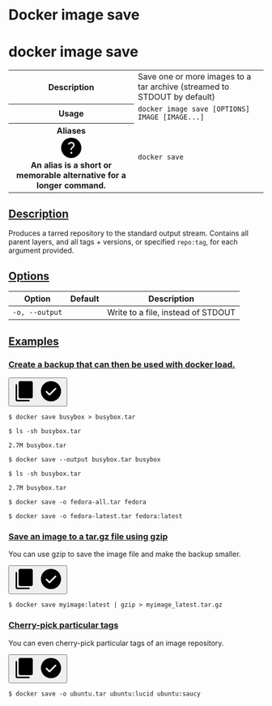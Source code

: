 # Docker image save

<h1 class="scroll-mt-36">docker image save</h1><table><tbody><tr><th class="text-left w-32">Description</th><td>Save one or more images to a tar archive (streamed to STDOUT by default)</td></tr><tr><th class="text-left w-32">Usage</th><td><code>docker image save [OPTIONS] IMAGE [IMAGE...]</code></td></tr><tr><th class="text-left w-32 flex items-center gap-2"><span>Aliases</span><div data-tooltip-wrapper=""><div data-tooltip-button="" class="icon-svg flex items-center text-blue-light dark:text-blue-dark"><svg xmlns="http://www.w3.org/2000/svg" width="48" height="48" viewBox="0 -960 960 960"><path d="M484.028-247Q5e2-247 511-258.028t11-27T510.972-312t-27-11T457-311.972t-11 27T457.028-258t27 11zm-3.762 167q-82.734.0-155.5-31.5t-127.266-86-86-127.341Q80-397.681 80-480.5t31.5-155.659Q143-709 197.5-763t127.341-85.5Q397.681-880 480.5-880t155.659 31.5Q709-817 763-763t85.5 127T880-480.266t-31.5 155.5T763-197.684t-127 86T480.266-80zm2.501-580Q513-660 536-641.5t23 47.196q0 26.304-15.648 45.733Q527.705-529.143 508-512q-23 19-40 42.385-17 23.384-17 52.615.0 11 8.4 17.5T479-393q12 0 19.875-8T509-421q3-21 16-38t30.231-30.784Q580-510 596-537t16-58.614Q612-646 574.5-679.5T485.548-713Q450-713 417-698t-54 44q-7 10-6.5 21.5t9.469 18.5q11.416 8 23.646 5 12.231-3 20.385-14 12.75-17.903 31.875-27.452Q461-660 482.767-660z"></path></svg></div><div data-tooltip-body="" class="absolute left-0 top-0 hidden max-w-56 rounded bg-accent-light p-2 text-white dark:bg-accent-dark" role="tooltip">An alias is a short or memorable alternative for a longer command.<div data-tooltip-arrow="" class="absolute h-2 w-2 rotate-45 bg-accent-light dark:bg-accent-dark"></div></div></div></th><td><div class="flex gap-3"><code>docker save</code></div></td></tr></tbody></table><h2 class="scroll-mt-20" id="description"><a class="text-black dark:text-white no-underline hover:underline" href="#description">Description</a></h2><p>Produces a tarred repository to the standard output stream.
Contains all parent layers, and all tags + versions, or specified <code>repo:tag</code>, for
each argument provided.</p><h2 class="scroll-mt-20" id="options"><a class="text-black dark:text-white no-underline hover:underline" href="#options">Options</a></h2><table><thead><tr><th>Option</th><th>Default</th><th>Description</th></tr></thead><tbody><tr><td><code>-o, --output</code></td><td></td><td>Write to a file, instead of STDOUT</td></tr></tbody></table><h2 class="scroll-mt-20" id="examples"><a class="text-black dark:text-white no-underline hover:underline" href="#examples">Examples</a></h2><h3 class="scroll-mt-20" id="create-a-backup-that-can-then-be-used-with-docker-load"><a class="text-black dark:text-white no-underline hover:underline" href="#create-a-backup-that-can-then-be-used-with-docker-load">Create a backup that can then be used with docker load.</a></h3><div class="scroll-mt-20" x-data="" x-ref="root"><div class="group relative"><button x-data="{ code: 'JCBkb2NrZXIgc2F2ZSBidXN5Ym94ID4gYnVzeWJveC50YXIKCiQgbHMgLXNoIGJ1c3lib3gudGFyCgoyLjdNIGJ1c3lib3gudGFyCgokIGRvY2tlciBzYXZlIC0tb3V0cHV0IGJ1c3lib3gudGFyIGJ1c3lib3gKCiQgbHMgLXNoIGJ1c3lib3gudGFyCgoyLjdNIGJ1c3lib3gudGFyCgokIGRvY2tlciBzYXZlIC1vIGZlZG9yYS1hbGwudGFyIGZlZG9yYQoKJCBkb2NrZXIgc2F2ZSAtbyBmZWRvcmEtbGF0ZXN0LnRhciBmZWRvcmE6bGF0ZXN0', copying: false }" class="absolute right-3 top-3 z-20 text-gray-light-300 dark:text-gray-dark-600" title="copy" @click="window.navigator.clipboard.writeText(atob(code).replaceAll(/^[\$>]\s+/gm, ''));
      copying = true;
      setTimeout(() => copying = false, 2000);">
<span :class="{ 'group-hover:block' : !copying }" class="icon-svg hidden group-hover:block"><svg xmlns="http://www.w3.org/2000/svg" width="48" height="48" viewBox="0 -960 960 960"><path d="M3e2-2e2q-24 0-42-18t-18-42v-560q0-24 18-42t42-18h440q24 0 42 18t18 42v560q0 24-18 42t-42 18H3e2zM180-80q-24 0-42-18t-18-42v-590q0-13 8.5-21.5T150-760t21.5 8.5T180-730v590h470q13 0 21.5 8.5T680-110t-8.5 21.5T650-80H180z"></path></svg></span>
<span :class="{ 'group-hover:block' : copying }" class="icon-svg hidden"><svg xmlns="http://www.w3.org/2000/svg" width="48" height="48" viewBox="0 -960 960 960"><path d="m421-389-98-98q-9-9-22-9t-23 10q-9 9-9 22t9 22l122 123q9 9 21 9t21-9l239-239q10-10 10-23t-10-23q-10-9-23.5-8.5T635-603L421-389zm59 309q-82 0-155-31.5t-127.5-86-86-127.5T80-480q0-83 31.5-156t86-127T325-848.5 480-880q83 0 156 31.5T763-763t85.5 127T880-480q0 82-31.5 155T763-197.5t-127 86T480-80z"></path></svg></span></button><div class="syntax-light dark:syntax-dark"><div class="highlight"><pre tabindex="0" class="chroma"><code class="language-console" data-lang="console"><span class="line"><span class="cl"><span class="gp">$</span> docker save busybox &gt; busybox.tar
</span></span><span class="line"><span class="cl"><span class="err">
</span></span></span><span class="line"><span class="cl"><span class="err"></span><span class="gp">$</span> ls -sh busybox.tar
</span></span><span class="line"><span class="cl"><span class="err">
</span></span></span><span class="line"><span class="cl"><span class="err"></span><span class="go">2.7M busybox.tar
</span></span></span><span class="line"><span class="cl"><span class="go"></span><span class="err">
</span></span></span><span class="line"><span class="cl"><span class="err"></span><span class="gp">$</span> docker save --output busybox.tar busybox
</span></span><span class="line"><span class="cl"><span class="err">
</span></span></span><span class="line"><span class="cl"><span class="err"></span><span class="gp">$</span> ls -sh busybox.tar
</span></span><span class="line"><span class="cl"><span class="err">
</span></span></span><span class="line"><span class="cl"><span class="err"></span><span class="go">2.7M busybox.tar
</span></span></span><span class="line"><span class="cl"><span class="go"></span><span class="err">
</span></span></span><span class="line"><span class="cl"><span class="err"></span><span class="gp">$</span> docker save -o fedora-all.tar fedora
</span></span><span class="line"><span class="cl"><span class="err">
</span></span></span><span class="line"><span class="cl"><span class="err"></span><span class="gp">$</span> docker save -o fedora-latest.tar fedora:latest
</span></span></code></pre></div></div></div></div><h3 class="scroll-mt-20" id="save-an-image-to-a-targz-file-using-gzip"><a class="text-black dark:text-white no-underline hover:underline" href="#save-an-image-to-a-targz-file-using-gzip">Save an image to a tar.gz file using gzip</a></h3><p>You can use gzip to save the image file and make the backup smaller.</p><div class="scroll-mt-20" x-data="" x-ref="root"><div class="group relative"><button x-data="{ code: 'JCBkb2NrZXIgc2F2ZSBteWltYWdlOmxhdGVzdCB8IGd6aXAgPiBteWltYWdlX2xhdGVzdC50YXIuZ3o=', copying: false }" class="absolute right-3 top-3 z-20 text-gray-light-300 dark:text-gray-dark-600" title="copy" @click="window.navigator.clipboard.writeText(atob(code).replaceAll(/^[\$>]\s+/gm, ''));
      copying = true;
      setTimeout(() => copying = false, 2000);">
<span :class="{ 'group-hover:block' : !copying }" class="icon-svg hidden group-hover:block"><svg xmlns="http://www.w3.org/2000/svg" width="48" height="48" viewBox="0 -960 960 960"><path d="M3e2-2e2q-24 0-42-18t-18-42v-560q0-24 18-42t42-18h440q24 0 42 18t18 42v560q0 24-18 42t-42 18H3e2zM180-80q-24 0-42-18t-18-42v-590q0-13 8.5-21.5T150-760t21.5 8.5T180-730v590h470q13 0 21.5 8.5T680-110t-8.5 21.5T650-80H180z"></path></svg></span>
<span :class="{ 'group-hover:block' : copying }" class="icon-svg hidden"><svg xmlns="http://www.w3.org/2000/svg" width="48" height="48" viewBox="0 -960 960 960"><path d="m421-389-98-98q-9-9-22-9t-23 10q-9 9-9 22t9 22l122 123q9 9 21 9t21-9l239-239q10-10 10-23t-10-23q-10-9-23.5-8.5T635-603L421-389zm59 309q-82 0-155-31.5t-127.5-86-86-127.5T80-480q0-83 31.5-156t86-127T325-848.5 480-880q83 0 156 31.5T763-763t85.5 127T880-480q0 82-31.5 155T763-197.5t-127 86T480-80z"></path></svg></span></button><div class="syntax-light dark:syntax-dark"><div class="highlight"><pre tabindex="0" class="chroma"><code class="language-console" data-lang="console"><span class="line"><span class="cl"><span class="gp">$</span> docker save myimage:latest <span class="p">|</span> gzip &gt; myimage_latest.tar.gz
</span></span></code></pre></div></div></div></div><h3 class="scroll-mt-20" id="cherry-pick-particular-tags"><a class="text-black dark:text-white no-underline hover:underline" href="#cherry-pick-particular-tags">Cherry-pick particular tags</a></h3><p>You can even cherry-pick particular tags of an image repository.</p><div class="scroll-mt-20" x-data="" x-ref="root"><div class="group relative"><button x-data="{ code: 'JCBkb2NrZXIgc2F2ZSAtbyB1YnVudHUudGFyIHVidW50dTpsdWNpZCB1YnVudHU6c2F1Y3k=', copying: false }" class="absolute right-3 top-3 z-20 text-gray-light-300 dark:text-gray-dark-600" title="copy" @click="window.navigator.clipboard.writeText(atob(code).replaceAll(/^[\$>]\s+/gm, ''));
      copying = true;
      setTimeout(() => copying = false, 2000);">
<span :class="{ 'group-hover:block' : !copying }" class="icon-svg hidden group-hover:block"><svg xmlns="http://www.w3.org/2000/svg" width="48" height="48" viewBox="0 -960 960 960"><path d="M3e2-2e2q-24 0-42-18t-18-42v-560q0-24 18-42t42-18h440q24 0 42 18t18 42v560q0 24-18 42t-42 18H3e2zM180-80q-24 0-42-18t-18-42v-590q0-13 8.5-21.5T150-760t21.5 8.5T180-730v590h470q13 0 21.5 8.5T680-110t-8.5 21.5T650-80H180z"></path></svg></span>
<span :class="{ 'group-hover:block' : copying }" class="icon-svg hidden"><svg xmlns="http://www.w3.org/2000/svg" width="48" height="48" viewBox="0 -960 960 960"><path d="m421-389-98-98q-9-9-22-9t-23 10q-9 9-9 22t9 22l122 123q9 9 21 9t21-9l239-239q10-10 10-23t-10-23q-10-9-23.5-8.5T635-603L421-389zm59 309q-82 0-155-31.5t-127.5-86-86-127.5T80-480q0-83 31.5-156t86-127T325-848.5 480-880q83 0 156 31.5T763-763t85.5 127T880-480q0 82-31.5 155T763-197.5t-127 86T480-80z"></path></svg></span></button><div class="syntax-light dark:syntax-dark"><div class="highlight"><pre tabindex="0" class="chroma"><code class="language-console" data-lang="console"><span class="line"><span class="cl"><span class="gp">$</span> docker save -o ubuntu.tar ubuntu:lucid ubuntu:saucy
</span></span></code></pre></div></div></div></div>
